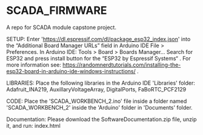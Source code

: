 # SCADA_FIRMWARE
A repo for SCADA module capstone project.

SETUP:  Enter 'https://dl.espressif.com/dl/package_esp32_index.json' into the “Additional Board Manager URLs” field in Arduino IDE File > Preferences. In Arduino IDE: Tools > Board > Boards Manager… Search for ESP32 and press install button for the “ESP32 by Espressif Systems“ . For more information see: https://randomnerdtutorials.com/installing-the-esp32-board-in-arduino-ide-windows-instructions/ .

LIBRARIES:  Place the following libraries in the Arduino IDE 'Libraries' folder: Adafruit_INA219, AuxillaryVoltageArray, DigitalPorts, FaBoRTC_PCF2129

CODE:  Place the 'SCADA_WORKBENCH_2.ino' file inside a folder named 'SCADA_WORKBENCH_2' inside the 'Arduino' folder in 'Documents' folder.

Documentation: Please download the SoftwareDocumentation.zip file, unzip it, and run: index.html
